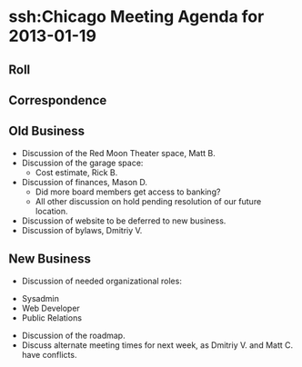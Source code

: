 # ssh:Chicago Meeting Agenda for 2013-01-19 #

## Roll ##

## Correspondence ##

## Old Business ##
 * Discussion of the Red Moon Theater space, Matt B.
 * Discussion of the garage space:
   - Cost estimate, Rick B.
 * Discussion of finances, Mason D. 
   - Did more board members get access to banking?
   - All other discussion on hold pending resolution of our future location.
 * Discussion of website to be deferred to new business.
 * Discussion of bylaws, Dmitriy V.

## New Business ##
 * Discussion of needed organizational roles:
  - Sysadmin
  - Web Developer
  - Public Relations
 * Discussion of the roadmap.
 * Discuss alternate meeting times for next week, as Dmitriy V. and Matt C. have conflicts.
